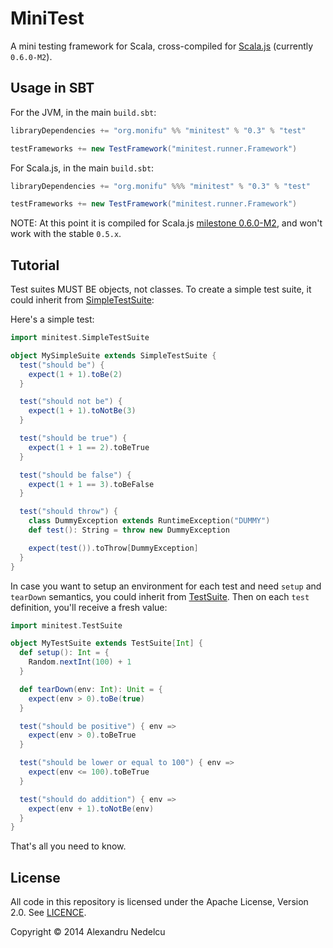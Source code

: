 # MiniTest

A mini testing framework for Scala, cross-compiled for
[Scala.js](http://www.scala-js.org/) (currently `0.6.0-M2`).

## Usage in SBT

For the JVM, in the main `build.sbt`:

```scala
libraryDependencies += "org.monifu" %% "minitest" % "0.3" % "test"

testFrameworks += new TestFramework("minitest.runner.Framework")
```

For Scala.js, in the main `build.sbt`:

```scala
libraryDependencies += "org.monifu" %%% "minitest" % "0.3" % "test"

testFrameworks += new TestFramework("minitest.runner.Framework")
```

NOTE: At this point it is compiled for Scala.js
[milestone 0.6.0-M2](http://www.scala-js.org/news/2014/12/05/announcing-scalajs-0.6.0-M2/),
and won't work with the stable `0.5.x`.

## Tutorial

Test suites MUST BE objects, not classes. To create a simple test suite, it could
inherit from [SimpleTestSuite](shared/main/scala/minitest/SimpleTestSuite.scala):

Here's a simple test:

```scala
import minitest.SimpleTestSuite

object MySimpleSuite extends SimpleTestSuite {
  test("should be") {
    expect(1 + 1).toBe(2)
  }

  test("should not be") {
    expect(1 + 1).toNotBe(3)
  }

  test("should be true") {
    expect(1 + 1 == 2).toBeTrue
  }

  test("should be false") {
    expect(1 + 1 == 3).toBeFalse
  }

  test("should throw") {
    class DummyException extends RuntimeException("DUMMY")
    def test(): String = throw new DummyException

    expect(test()).toThrow[DummyException]
  }
}
```

In case you want to setup an environment for each test and need `setup` and
`tearDown` semantics, you could inherit from
[TestSuite](shared/main/scala/minitest/TestSuite.scala). Then on each `test` definition,
you'll receive a fresh value:

```scala
import minitest.TestSuite

object MyTestSuite extends TestSuite[Int] {
  def setup(): Int = {
    Random.nextInt(100) + 1
  }

  def tearDown(env: Int): Unit = {
    expect(env > 0).toBe(true)
  }

  test("should be positive") { env =>
    expect(env > 0).toBeTrue
  }

  test("should be lower or equal to 100") { env =>
    expect(env <= 100).toBeTrue
  }

  test("should do addition") { env =>
    expect(env + 1).toNotBe(env)
  }
}
```

That's all you need to know.

## License

All code in this repository is licensed under the Apache License, Version 2.0.
See [LICENCE](./LICENSE).

Copyright &copy; 2014 Alexandru Nedelcu


